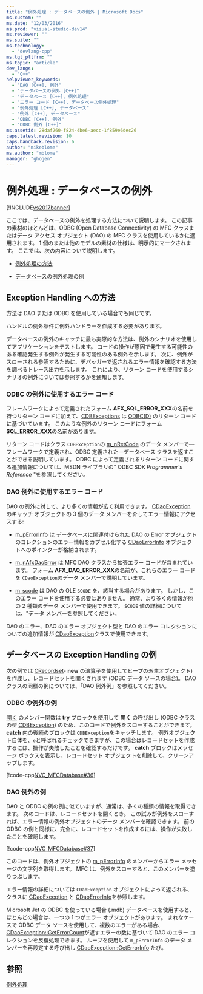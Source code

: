 ```yaml
---
title: "例外処理 : データベースの例外 | Microsoft Docs"
ms.custom: ""
ms.date: "12/03/2016"
ms.prod: "visual-studio-dev14"
ms.reviewer: ""
ms.suite: ""
ms.technology: 
  - "devlang-cpp"
ms.tgt_pltfrm: ""
ms.topic: "article"
dev_langs: 
  - "C++"
helpviewer_keywords: 
  - "DAO [C++], 例外"
  - "データベースの例外 [C++]"
  - "データベース [C++], 例外処理"
  - "エラー コード [C++], データベース例外処理"
  - "例外処理 [C++], データベース"
  - "例外 [C++], データベース"
  - "ODBC [C++], 例外"
  - "ODBC 例外 [C++]"
ms.assetid: 28daf260-f824-4be6-aecc-1f859e6dec26
caps.latest.revision: 10
caps.handback.revision: 6
author: "mikeblome"
ms.author: "mblome"
manager: "ghogen"
---
```

# 例外処理 : データベースの例外
[!INCLUDE[vs2017banner](../assembler/inline/includes/vs2017banner.md)]

ここでは、データベースの例外を処理する方法について説明します。  この記事の素材のほとんどは、ODBC \(Open Database Connectivity\) の MFC クラスまたはデータ アクセス オブジェクト \(DAO\) の MFC クラスを使用しているかに適用されます。  1 個のまたは他のモデルの素材の仕様は、明示的にマークされます。  ここでは、次の内容について説明します。  
  
-   [例外処理の方法](#_core_approaches_to_exception_handling)  
  
-   [データベースの例外処理の例](#_core_a_database_exception.2d.handling_example)  
  
##  <a name="_core_approaches_to_exception_handling"></a> Exception Handling への方法  
 方法は DAO または ODBC を使用している場合でも同じです。  
  
 ハンドルの例外条件に例外ハンドラーを作成する必要があります。  
  
 データベースの例外のキャッチに最も実際的な方法は、例外のシナリオを使用してアプリケーションをテストします。  コードの操作が原因で発生する可能性のある確認発生する例外が発生する可能性のある例外を示します。  次に、例外がスローされる参照するために、デバッガーで返されるエラー情報を確認する方法を調べるトレース出力を示します。  これにより、リターン コードを使用するシナリオの例外については参照するかを通知します。  
  
### ODBC の例外に使用するエラー コード  
 フレームワークによって定義されたフォーム **AFX\_SQL\_ERROR\_XXX**の名前を持つリターン コードに加えて、[CDBExceptions](../mfc/reference/cdbexception-class.md) は [ODBC\(D\)](../data/odbc/odbc-basics.md) のリターン コードに基づいています。  このような例外のリターン コードにフォーム **SQL\_ERROR\_XXX**の名前があります。  
  
 リターン コードはクラス `CDBException`の [m\_nRetCode](../Topic/CDBException::m_nRetCode.md) のデータ メンバーで—フレームワークで定義され、ODBC 定義された—データベース クラスを返すことができる説明しています。  ODBC によって定義されるリターン コードに関する追加情報については、MSDN ライブラリの" ODBC SDK *Programmer's Reference* "を参照してください。  
  
### DAO 例外に使用するエラー コード  
 DAO の例外に対して、より多くの情報が広く利用できます。  [CDaoException](../mfc/reference/cdaoexception-class.md) のキャッチ オブジェクトの 3 個のデータ メンバーを介してエラー情報にアクセスする:  
  
-   [m\_pErrorInfo](../Topic/CDaoException::m_pErrorInfo.md) は データベースに関連付けられた DAO の Error オブジェクトのコレクションのエラー情報をカプセル化する [CDaoErrorInfo](../mfc/reference/cdaoerrorinfo-structure.md) オブジェクトへのポインターが格納されます。  
  
-   [m\_nAfxDaoError](../Topic/CDaoException::m_nAfxDaoError.md) は MFC DAO クラスから拡張エラー コードが含まれています。  フォーム **AFX\_DAO\_ERROR\_XXX**の名前が、これらのエラー コードを `CDaoException`のデータ メンバーで説明しています。  
  
-   [m\_scode](../Topic/CDaoException::m_scode.md) は DAO の OLE `SCODE` を、該当する場合があります。  しかし、このエラー コードを使用する必要はありません。  通常、より多くの情報が他の 2 種類のデータ メンバーで使用できます。  `SCODE` 値の詳細については、"データ メンバーを参照してください。  
  
 DAO のエラー、DAO のエラー オブジェクト型と DAO のエラー コレクションについての追加情報が [CDaoException](../mfc/reference/cdaoexception-class.md)クラスで使用できます。  
  
##  <a name="_core_a_database_exception.2d.handling_example"></a> データベースの Exception Handling の例  
 次の例では [CRecordset](../Topic/CRecordset%20Class.md)\- **new** の演算子を使用してヒープの派生オブジェクト\) を作成し、レコードセットを開くされます \(ODBC データ ソースの場合\)。  DAO クラスの同様の例については、「DAO 例外例」を参照してください。  
  
### ODBC の例外の例  
 [開く](../Topic/CRecordset::Open.md) のメンバー関数は **try** ブロックを使用して **開く** の呼び出し \(ODBC クラスの型 [CDBException](../mfc/reference/cdbexception-class.md)\) のため、このコードで例外をスローすることができます。  **catch** 内の後続のブロックは `CDBException`をキャッチします。  例外オブジェクト自体を、`e`と呼ばれるチェックできますが、この場合はレコードセットを作成するには、操作が失敗したことを確認するだけです。  **catch** ブロックはメッセージ ボックスを表示し、レコードセット オブジェクトを削除して、クリーンアップします。  
  
 [!code-cpp[NVC_MFCDatabase#36](../mfc/codesnippet/CPP/exceptions-database-exceptions_1.cpp)]  
  
### DAO 例外の例  
 DAO と ODBC の例の例に似ていますが、通常は、多くの種類の情報を取得できます。  次のコードは、レコードセットを開くとき。  この試みが例外をスローすれば、エラー情報の例外オブジェクトのデータ メンバーを確認できます。  前の ODBC の例と同様に、完全に、レコードセットを作成するには、操作が失敗したことを確認します。  
  
 [!code-cpp[NVC_MFCDatabase#37](../mfc/codesnippet/CPP/exceptions-database-exceptions_2.cpp)]  
  
 このコードは、例外オブジェクトの [m\_pErrorInfo](../Topic/CDaoException::m_pErrorInfo.md) のメンバーからエラー メッセージの文字列を取得します。  MFC は、例外をスローすると、このメンバーを塗りつぶします。  
  
 エラー情報の詳細については `CDaoException` オブジェクトによって返される、クラスに [CDaoException](../mfc/reference/cdaoexception-class.md) と [CDaoErrorInfo](../mfc/reference/cdaoerrorinfo-structure.md)を参照します。  
  
 Microsoft Jet の ODBC を使っている場合 \(.mdb\) データベースを使用すると、ほとんどの場合は、一つの 1 つがエラー オブジェクトがあります。  まれなケースで ODBC データ ソースを使用して、複数のエラーがある場合、[CDaoException::GetErrorCount](../Topic/CDaoException::GetErrorCount.md)が返すエラーの数に基づいて DAO のエラー コレクションを反復処理できます。  ループを使用して `m_pErrorInfo` のデータ メンバーを再設定する呼び出し [CDaoException::GetErrorInfo](../Topic/CDaoException::GetErrorInfo.md) たび。  
  
## 参照  
 [例外処理](../mfc/exception-handling-in-mfc.md)